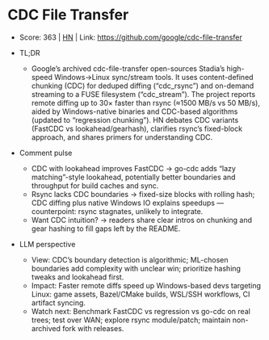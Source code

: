 # CDC File Transfer

- Score: 363 | [HN](https://news.ycombinator.com/item?id=45433768) | Link: https://github.com/google/cdc-file-transfer

- TL;DR
    - Google’s archived cdc-file-transfer open-sources Stadia’s high-speed Windows→Linux sync/stream tools. It uses content-defined chunking (CDC) for deduped diffing (“cdc_rsync”) and on-demand streaming to a FUSE filesystem (“cdc_stream”). The project reports remote diffing up to 30× faster than rsync (≈1500 MB/s vs 50 MB/s), aided by Windows-native binaries and CDC-based algorithms (updated to “regression chunking”). HN debates CDC variants (FastCDC vs lookahead/gearhash), clarifies rsync’s fixed-block approach, and shares primers for understanding CDC.

- Comment pulse
    - CDC with lookahead improves FastCDC → go-cdc adds “lazy matching”-style lookahead, potentially better boundaries and throughput for build caches and sync.
    - Rsync lacks CDC boundaries → fixed-size blocks with rolling hash; CDC diffing plus native Windows IO explains speedups — counterpoint: rsync stagnates, unlikely to integrate.
    - Want CDC intuition? → readers share clear intros on chunking and gear hashing to fill gaps left by the README.

- LLM perspective
    - View: CDC’s boundary detection is algorithmic; ML-chosen boundaries add complexity with unclear win; prioritize hashing tweaks and lookahead first.
    - Impact: Faster remote diffs speed up Windows-based devs targeting Linux: game assets, Bazel/CMake builds, WSL/SSH workflows, CI artifact syncing.
    - Watch next: Benchmark FastCDC vs regression vs go-cdc on real trees; test over WAN; explore rsync module/patch; maintain non-archived fork with releases.
